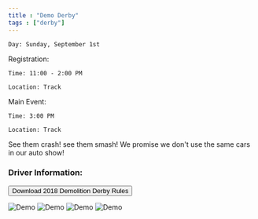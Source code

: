 ```yaml
---
title : "Demo Derby"
tags : ["derby"]
---
```


`Day: Sunday, September 1st`

Registration:

`Time: 11:00 - 2:00 PM` 

`Location: Track`

Main Event:

`Time: 3:00 PM` 

`Location: Track`

See them crash! see them smash! We promise we don't use the same cars in our auto show!

### Driver Information:

<button onclick="window.open('/docs/2018-demolition-derby-rules.pdf')">Download 2018 Demolition Derby Rules <i class="fa fa-file-pdf-o"></i></button>

![Demo](/img/events/demo-derby/demo1.jpg)
![Demo](/img/events/demo-derby/demo2.jpg)
![Demo](/img/events/demo-derby/demo3.jpg)
![Demo](/img/events/demo-derby/demo4.jpg)